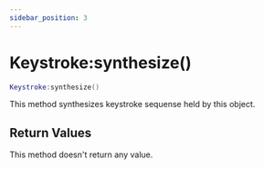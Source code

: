 ```yaml
---
sidebar_position: 3
---
```


# Keystroke:synthesize()
```lua
Keystroke:synthesize()
```
This method synthesizes keystroke sequense held by this object.

## Return Values
This method doesn't return any value.